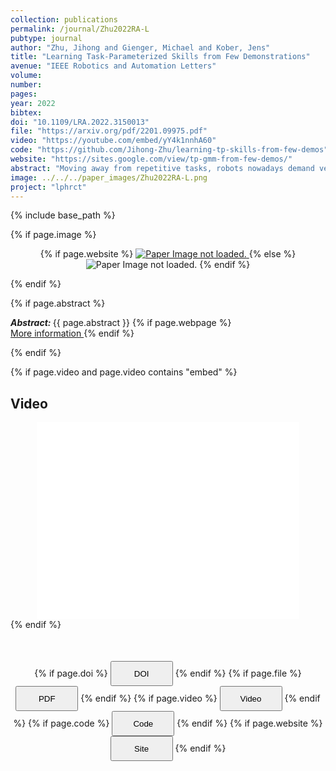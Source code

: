 ```yaml
---
collection: publications
permalink: /journal/Zhu2022RA-L
pubtype: journal
author: "Zhu, Jihong and Gienger, Michael and Kober, Jens"
title: "Learning Task-Parameterized Skills from Few Demonstrations"
avenue: "IEEE Robotics and Automation Letters"
volume: 
number: 
pages: 
year: 2022
bibtex: 
doi: "10.1109/LRA.2022.3150013"
file: "https://arxiv.org/pdf/2201.09975.pdf"
video: "https://youtube.com/embed/yY4k1nnhA60"
code: "https://github.com/Jihong-Zhu/learning-tp-skills-from-few-demos"
website: "https://sites.google.com/view/tp-gmm-from-few-demos/"
abstract: "Moving away from repetitive tasks, robots nowadays demand versatile skills that adapt to different situations. Task-parameterized learning improves the generalization of motion policies by encoding relevant contextual information in the task parameters, hence enabling flexible task executions. However, training such a policy often requires collecting multiple demonstrations in different situations. To comprehensively create different situations is non-trivial thus renders the method less applicable to real-world problems. Therefore, training with fewer demonstrations/situations is desirable. This paper presents a novel concept to augment the original training dataset with synthetic data for policy improvements, thus allows learning task-parameterized skills with few demonstrations. "
image: ../../../paper_images/Zhu2022RA-L.png
project: "lphrct"
---
```

{% include base_path %}

{% if page.image %}
<p align="center">
{% if page.website %}
<a href="{{ page.website }}"> <img src="{{  page.image }}" alt="Paper Image not loaded." style="max-height:400px;max-width:400px"/> </a>
{% else %}
<img src="{{  page.image }}" alt="Paper Image not loaded." />
{% endif %}
</p>
{% endif %}

{% if page.abstract %}
<p> <strong> <em> Abstract: </em> </strong> {{ page.abstract }}
    {% if page.webpage %}
        <a href="{{ page.website}}"> <br> More information </a>
    {% endif %}
</p>
{% endif %}


{% if page.video and page.video contains "embed" %}
<h2> Video </h2>
<div align="center">
<iframe width="420" height="315" src="{{ page.video }}" frameborder="0" allowfullscreen ></iframe>
</div>
{% endif %}


<div align="center" style="margin-top: 50px">
{% if page.doi %}
<button name="button" onclick="{{ page.doi }}" style="height:40px;width:100px">DOI</button>
{% endif %}
{% if page.file %}
<button name="button" onclick="{{ page.file }}" style="height:40px;width:100px">PDF</button>
{% endif %}
{% if page.video %}
<button name="button" onclick="{{ page.video }}" style="height:40px;width:100px">Video</button>
{% endif %}
{% if page.code %}
<button name="button" onclick="{{ page.code }}" style="height:40px;width:100px">Code</button>
{% endif %}
{% if page.website %}
<button name="button" onclick="{{ page.website }}" style="height:40px;width:100px">Site</button>
{% endif %}
</div>
